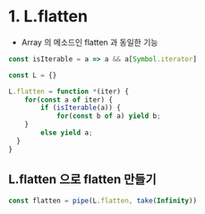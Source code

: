 # 1. L.flatten
- Array 의 메소드인 flatten 과 동일한 기능
```typescript
const isIterable = a => a && a[Symbol.iterator]

const L = {}

L.flatten = function *(iter) {
	for(const a of iter) {
		if (isIterable(a)) {
			for(const b of a) yield b;
    }
		else yield a;
  }
}
```

## L.flatten 으로 flatten 만들기
```typescript
const flatten = pipe(L.flatten, take(Infinity))
```